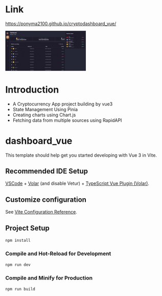 # Link
https://ponyma2100.github.io/cryptodashboard_vue/

<img src="https://raw.githubusercontent.com/ponyma2100/cryptodashboard_vue/master/crypto.png" alt="Cover" width="50%"/>

# Introduction

- A Cryptocurrency App project building by vue3
- State Management Using Pinia
- Creating charts using Chart.js
- Fetching data from multiple sources using RapidAPI

# dashboard_vue

This template should help get you started developing with Vue 3 in Vite.

## Recommended IDE Setup

[VSCode](https://code.visualstudio.com/) + [Volar](https://marketplace.visualstudio.com/items?itemName=Vue.volar) (and disable Vetur) + [TypeScript Vue Plugin (Volar)](https://marketplace.visualstudio.com/items?itemName=Vue.vscode-typescript-vue-plugin).

## Customize configuration

See [Vite Configuration Reference](https://vitejs.dev/config/).

## Project Setup

```sh
npm install
```

### Compile and Hot-Reload for Development

```sh
npm run dev
```

### Compile and Minify for Production

```sh
npm run build
```
